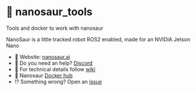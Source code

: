 # 🧰 nanosaur_tools
Tools and docker to work with nanosaur

NanoSaur is a little tracked robot ROS2 enabled, made for an NVIDIA Jetson Nano

* :sauropod: Website: [nanosaur.ai](https://nanosaur.ai)
* :unicorn: Do you need an help? [Discord](https://discord.gg/NSrC52P5mw)
* :toolbox: For technical details follow [wiki](https://github.com/rnanosaur/nanosaur/wiki)
* :whale2: Nanosaur [Docker hub](https://hub.docker.com/u/nanosaur)
* :interrobang: Something wrong? Open an [issue](https://github.com/rnanosaur/nanosaur/issues)

